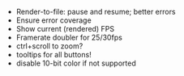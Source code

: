 - Render-to-file: pause and resume; better errors
- Ensure error coverage
- Show current (rendered) FPS
- Framerate doubler for 25/30fps
- ctrl+scroll to zoom?
- tooltips for all buttons!
- disable 10-bit color if not supported